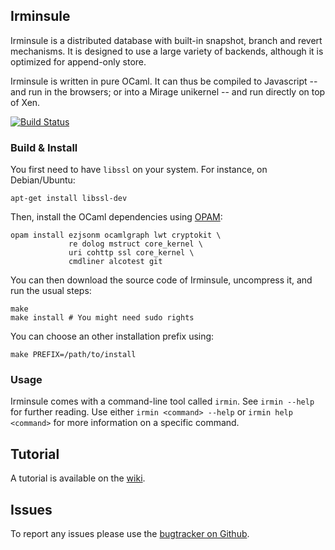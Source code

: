 ## Irminsule

Irminsule is a distributed database with built-in snapshot, branch and
revert mechanisms. It is designed to use a large variety of backends,
although it is optimized for append-only store.

Irminsule is written in pure OCaml. It can thus be compiled to Javascript
-- and run in the browsers; or into a Mirage unikernel -- and run directly
on top of Xen.

[![Build Status](https://travis-ci.org/samoht/irminsule.png?branch=master)](https://travis-ci.org/samoht/irminsule)

### Build & Install

You first need to have `libssl` on your system. For instance, on Debian/Ubuntu:
```
apt-get install libssl-dev

```

Then, install the OCaml dependencies using [OPAM](http://opam.ocaml.org):
```
opam install ezjsonm ocamlgraph lwt cryptokit \
             re dolog mstruct core_kernel \
             uri cohttp ssl core_kernel \
             cmdliner alcotest git
```

You can then download the source code of Irminsule, uncompress it, and run
the usual steps:

```
make
make install # You might need sudo rights
```

You can choose an other installation prefix using:

```
make PREFIX=/path/to/install
```

### Usage

Irminsule comes with a command-line tool called `irmin`. See `irmin
 --help` for further reading. Use either `irmin <command> --help` or
 `irmin help <command>` for more information on a specific command.

## Tutorial

A tutorial is available on the [wiki](https://github.com/samoht/irminsule/wiki/Getting-Started).

## Issues

To report any issues please use the [bugtracker on Github](https://github.com/samoht/issues).
